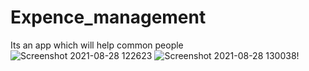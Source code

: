 # Expence_management
Its an app which will help common people 
![Screenshot 2021-08-28 122623](https://user-images.githubusercontent.com/78200403/131210089-4a631989-d79b-45cf-8487-b4130b59bd42.png)
![Screenshot 2021-08-28 130038](https://user-images.githubusercontent.com/78200403/131210301-66ee76a9-bdeb-4d0d-93c9-3dad87108a85.png)!
